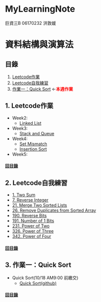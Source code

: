 # MyLearningNote

巨資三B 06170232 洪敦媛
# 資料結構與演算法
## 目錄
1. [Leetcode作業](https://github.com/HTY62006/MyLearningNote#1-leetcode%E4%BD%9C%E6%A5%AD)
2. [Leetcode自我練習](https://github.com/HTY62006/MyLearningNote#2-leetcode%E8%87%AA%E6%88%91%E7%B7%B4%E7%BF%92)
3. [作業一：Quick Sort](https://github.com/HTY62006/MyLearningNote#3-%E4%BD%9C%E6%A5%AD%E4%B8%80quick-sort) ←<span style="color:red">**本週作業**</span>
## 1. Leetcode作業
   * Week2: 
     * [Linked List](https://github.com/HTY62006/MyLearningNote/blob/master/%E7%AD%86%E8%A8%98/01_Linked%20list.md)
   * Week3: 
     * [Stack and Queue](https://github.com/HTY62006/MyLearningNote/blob/master/%E7%AD%86%E8%A8%98/02_Stack%20&%20Queue.md)
   * Week4: 
     * [Set Mismatch](https://github.com/HTY62006/MyLearningNote/blob/master/%E7%AD%86%E8%A8%98/03_Set%20Mismatch.md)
     * [Insertion Sort](https://github.com/HTY62006/MyLearningNote/blob/master/%E7%AD%86%E8%A8%98/04_Insertion%20Sort.md)
   * Week5:

#### [回目錄](https://github.com/HTY62006/MyLearningNote#%E7%9B%AE%E9%8C%84)

## 2. Leetcode自我練習
   * [1. Two Sum](https://github.com/HTY62006/MyLearningNote/blob/master/Leetcode/week2/1.%20Two%20Sum.py)
   * [7. Reverse Integer](https://github.com/HTY62006/MyLearningNote/blob/master/Leetcode/week3/7.%20Reverse%20Integer.py)
   * [21. Merge Two Sorted Lists](https://github.com/HTY62006/MyLearningNote/blob/master/Leetcode/week2/21.%20Merge%20Two%20Sorted%20Lists.py)
   * [26. Remove Duplicates from Sorted Array](https://github.com/HTY62006/MyLearningNote/blob/master/Leetcode/week3/26.%20Remove%20Duplicates%20from%20Sorted%20Array.py)
   * [190. Reverse Bits](https://github.com/HTY62006/MyLearningNote/blob/master/Leetcode/week3/190.%20Reverse%20Bits.py)
   * [191. Number of 1 Bits](https://github.com/HTY62006/MyLearningNote/blob/master/Leetcode/week3/191.%20Number%20of%201%20Bits.py)
   * [231. Power of Two](https://github.com/HTY62006/MyLearningNote/blob/master/Leetcode/week4/231.%20Power%20of%20Two.py)
   * [326. Power of Three](https://github.com/HTY62006/MyLearningNote/blob/master/Leetcode/week4/326.%20Power%20of%20Three.py)
   * [342. Power of Four](https://github.com/HTY62006/MyLearningNote/blob/master/Leetcode/week4/342.%20Power%20of%20Four.py)

#### [回目錄](https://github.com/HTY62006/MyLearningNote#%E7%9B%AE%E9%8C%84)

## 3. 作業一：Quick Sort
   * Quick Sort(10/18 AM9:00 前繳交)
     * [Quick Sort(github)](https://github.com/HTY62006/MyLearningNote/blob/master/HW1:%20Quick%20Sort/HW1_Quick_Sort.ipynb)
#### [回目錄](https://github.com/HTY62006/MyLearningNote#%E7%9B%AE%E9%8C%84)
